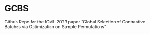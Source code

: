 # GCBS
Github Repo for the ICML 2023 paper "Global Selection of Contrastive Batches via Optimization on Sample Permutations"
